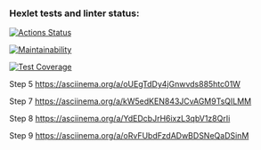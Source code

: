 ### Hexlet tests and linter status:
[![Actions Status](https://github.com/AndyPlts/java-project-71/actions/workflows/hexlet-check.yml/badge.svg)](https://github.com/AndyPlts/java-project-71/actions)

[![Maintainability](https://api.codeclimate.com/v1/badges/68426633ba592dc63226/maintainability)](https://codeclimate.com/github/AndyPlts/java-project-71/maintainability)

[![Test Coverage](https://api.codeclimate.com/v1/badges/68426633ba592dc63226/test_coverage)](https://codeclimate.com/github/AndyPlts/java-project-71/test_coverage)

Step 5 https://asciinema.org/a/oUEgTdDy4jGnwvds885htc01W

Step 7 https://asciinema.org/a/kW5edKEN843JCvAGM9TsQILMM

Step 8 https://asciinema.org/a/YdEDcbJrH6ixzL3qbV1z8QrIi

Step 9 https://asciinema.org/a/oRvFUbdFzdADwBDSNeQaDSinM